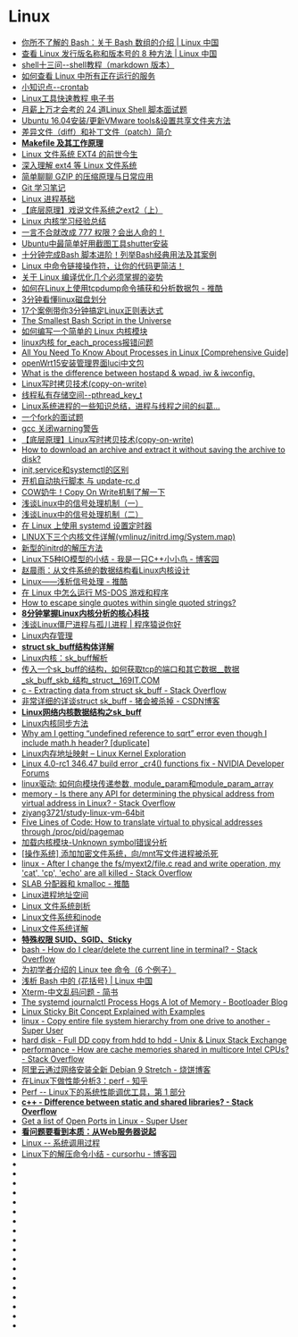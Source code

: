 # Linux

*   [你所不了解的 Bash：关于 Bash 数组的介绍 | Linux 中国](https://mp.weixin.qq.com/s?__biz=MjM5NjQ4MjYwMQ==&mid=2664611625&idx=2&sn=3972c9c37c35feade483a6d217a691af&chksm=bdce846f8ab90d793a14da241cd320e04932320287b95c6c7f4d965f0a96dd9bb567a35c1362&mpshare=1&scene=23&srcid=0715VvYjkiRJyhosbgVaD6bo#rd)
*   [查看 Linux 发行版名称和版本号的 8 种方法 | Linux 中国](https://mp.weixin.qq.com/s?__biz=MjM5NjQ4MjYwMQ==&mid=2664610995&idx=1&sn=41b2af8ee8948a9ed69148a7d1d0c541&chksm=bdce87f58ab90ee38939bda56450c0ce7a3f59e82a99c655bea83b9a833ec86b9704ac3c3ae1&scene=0&ascene=7&devicetype=android-26&version=26060240&nettype=cmnet&abtest_cookie=BAABAAoACwAMAA0ABQA%2Bix4Ad4seAJaMHgBijR4APY4eAAAA&lang=zh_CN&pass_ticket=lsjKFFYwhPwYFJd2s14tuElFIajYhp0%2B2j9cB4nMURB%2BfNstjV18jIrVHLCtPI3z&wx_header=1)
*   [shell十三问--shell教程（markdown 版本）](https://github.com/wzb56/13_questions_of_shell)
*   [如何查看 Linux 中所有正在运行的服务](https://linux.cn/article-9918-1.html)
*   [小知识点--crontab](http://www.cnblogs.com/qiyeboy/p/9464262.html)
*   [Linux工具快速教程 电子书](https://linuxtools-rst.readthedocs.io/zh_CN/latest/index.html)
*   [月薪上万才会考的 24 道Linux Shell 脚本面试题](https://mp.weixin.qq.com/s?__biz=MzI4MDEwNzAzNg==&mid=2649444706&idx=1&sn=e96603a22a104933834b01d5fad13882&chksm=f3a27011c4d5f9074c91bb3f8b76e9a620be2f01b37136b1c8a56cee9c99a53e0d6bc37bb80c&mpshare=1&scene=23&srcid=0803uR0yQxj38XZhmNf0BJwZ#rd)
*   [Ubuntu 16.04安装/更新VMware tools&设置共享文件夹方法](https://blog.csdn.net/wkw1125/article/details/53946371)
*   [差异文件（diff）和补丁文件（patch）简介](https://linux.cn/article-10005-1.html)
*   [**Makefile 及其工作原理**](https://linux.cn/article-10001-1.html?utm_source=tuicool&utm_medium=referral)
*   [Linux 文件系统 EXT4 的前世今生](https://www.oschina.net/translate/introduction-ext4-filesystem)
*   [深入理解 ext4 等 Linux 文件系统](https://mp.weixin.qq.com/s?__biz=MzAxODI5ODMwOA==&mid=2666542848&idx=1&sn=329ba5ea024a6b27600ffe280b52cd02&chksm=80dcf3abb7ab7abdf123388514656dede3dd75725160947f9e06e6ae277971d473f3622b5914&mpshare=1&scene=23&srcid=0914ChLw8NlLioWLgXip38FY#rd)
*   [简单聊聊 GZIP 的压缩原理与日常应用](https://github.com/rccoder/blog/issues/32?utm_source=tuicool&utm_medium=referral)
*   [Git 学习笔记](http://www.ppbibo.info/?p=354)
*   [Linux 进程基础](https://mp.weixin.qq.com/s?__biz=MzAxODI5ODMwOA==&mid=2666542882&idx=2&sn=f8a2ce32d9309425884e477457c4216d&chksm=80dcf389b7ab7a9f38d5a5c03c006e4771838e901b088297f93985a7b2ccbe0bd9dfaae5be11&mpshare=1&scene=23&srcid=09208B1FbTVhkKgAcv3wRas8#rd)
*   [【底层原理】戏说文件系统之ext2（上）](https://mp.weixin.qq.com/s?__biz=MzIwNTc4NTEwOQ==&mid=2247485761&idx=1&sn=65b709f060444db199420e1f6b24d31c&chksm=972ad83ba05d512d0a53001b9a84269a3ddfef13cc7a8eef060735f5ffabb63b9712a1fb8e1e&mpshare=1&scene=23&srcid=0920seDYTZekH7QWpq50AAzF#rd)
*   [Linux 内核学习经验总结](https://mp.weixin.qq.com/s?__biz=MzA3OTgyMDcwNg==&mid=2650635730&idx=1&sn=af05930e99412f34b714f4b29c0ab81c&chksm=87a47f1fb0d3f609a0d2f41a8dac29ccfe6caf4e97b7830e3b7f5f42da2f3c55ab63f789444e&mpshare=1&scene=23&srcid=0920ElJKozobODBwd44oVswv#rd)
*   [一言不合就改成 777 权限？会出人命的！](https://mp.weixin.qq.com/s?__biz=MzAwOTQ4MzY1Nw==&mid=2247486747&idx=1&sn=2d260a3db1b63432f8ddea970abfd181&chksm=9b5fa9fdac2820eb61c13b89c869e6131cfdeae4c403e8db77fc6f5e659129c1eea2de85c012&mpshare=1&scene=23&srcid=0920I5XqiG1Y60KzcncIeB0y#rd)
*   [Ubuntu中最简单好用截图工具shutter安装](https://blog.csdn.net/wd2014610/article/details/72860009)
*   [十分钟完成Bash 脚本进阶！列举Bash经典用法及其案例](https://mp.weixin.qq.com/s?__biz=MzI0MDQ4MTM5NQ==&mid=2247486900&idx=1&sn=49a671a6509a70a8e71fff7ae0d22f2c&chksm=e91b68a8de6ce1be5165b5e81d4e461c7d9267bd79d28646fe44b2c453f773fd49d6f663f2f1&mpshare=1&scene=23&srcid=0920iaG0a3z7xR7LhRFQ56qD#rd)
*   [Linux 中命令链接操作符，让你的代码更简洁！](https://mp.weixin.qq.com/s?__biz=MzA3OTgyMDcwNg==&mid=2650635721&idx=1&sn=c1b1955b76a246ed90b420b8fadd46d1&chksm=87a47f04b0d3f6124c301fbba58cc52aca7f96c638f77ba169af878f6f0cde66c80ab887f4f5&mpshare=1&scene=23&srcid=09260ubcNdJQ2EziLSnqEvyr#rd)
*   [关于 Linux 编译优化几个必须掌握的姿势](https://mp.weixin.qq.com/s/CIYzI6SAWcHWTD6z3PvOuQ?utm_source=tuicool&utm_medium=referral)
*   [如何在Linux上使用tcpdump命令捕获和分析数据包 - 推酷](http://os.51cto.com/art/201809/584122.htm?utm_source=tuicool&utm_medium=referral)
*   [3分钟看懂linux磁盘划分](https://mp.weixin.qq.com/s?__biz=MzI4MDEwNzAzNg==&mid=2649444877&idx=1&sn=62bb9e5612da34dfacb943f0ce6af9bb&chksm=f3a2737ec4d5fa6805a5d2d748c0b906a4c2707dc72361fb9cc4677e88cad7f246d6fbb61f8b&scene=0&ascene=14&devicetype=android-26&version=26060739&nettype=cmnet&abtest_cookie=AwABAAoACwAMAAYAPoseACWXHgAKmB4ANpgeAHeYHgChmB4AAAA%3D&lang=zh_CN&pass_ticket=tqg0vPML%2BTARLJOLY%2Ftw59g6C1%2Bf20Y782OQrJaIhR2lXQpvSa3mHgK6ggoIP0Ak&wx_header=1)
*   [17个案例带你3分钟搞定Linux正则表达式](https://mp.weixin.qq.com/s?__biz=MzI4MDEwNzAzNg==&mid=2649445080&idx=1&sn=16355547d16aadfe6e0856e6918e8056&chksm=f3a273abc4d5fabde136d578ca41990f4c99d83f9b7d3788f01178fd384a4fc5a729b2097c45&mpshare=1&scene=23&srcid=09287O5TcbuBAYdDKng1UP33#rd)
*   [The Smallest Bash Script in the Universe](https://blog.twentytwotabs.com/the-smallest-bash-program-in-the-universe/)
*   [如何编写一个简单的 Linux 内核模块](https://www.oschina.net/translate/writing-a-simple-linux-kernel-module?utm_source=tuicool&utm_medium=referral)
*   [linux内核 for_each_process报错问题](https://blog.csdn.net/zyf2333/article/details/80042893)
*   [All You Need To Know About Processes in Linux [Comprehensive Guide]](https://www.tecmint.com/linux-process-management/)
*   [openWrt15安装管理界面luci中文包](http://blog.sina.com.cn/s/blog_5f66526e0102werg.html)
*   [What is the difference between hostapd & wpad, iw & iwconfig.](https://forum.archive.openwrt.org/viewtopic.php?id=32555)
*   [Linux写时拷贝技术(copy-on-write)](http://www.cnblogs.com/biyeymyhjob/archive/2012/07/20/2601655.html?utm_source=tuicool&utm_medium=referral)
*   [线程私有存储空间--pthread_key_t](https://blog.csdn.net/yusiguyuan/article/details/21785641)
*   [Linux系统进程的一些知识总结，进程与线程之间的纠葛...](http://os.51cto.com/art/201805/575068.htm?utm_source=tuicool&utm_medium=referral)
*   [一个fork的面试题](https://www.cnblogs.com/ittinybird/p/4492098.html)
*   [gcc 关闭warning警告](https://blog.csdn.net/qq_14821541/article/details/54314490)
*   [【底层原理】Linux写时拷贝技术(copy-on-write)](https://mp.weixin.qq.com/s?__biz=MzIwNTc4NTEwOQ==&mid=2247486044&idx=1&sn=0fb6684d56d647a7af8c6903530987ba&chksm=972adb26a05d52303388512d4d6ef25063a2dcec4309e7175148b4da77c3b7db62fff6d7e651&mpshare=1&scene=23&srcid=1023geH04ieRruoV1cdJTXXD#rd)
*   [How to download an archive and extract it without saving the archive to disk?](https://unix.stackexchange.com/questions/85194/how-to-download-an-archive-and-extract-it-without-saving-the-archive-to-disk)
*   [init,service和systemctl的区别](https://blog.csdn.net/lineuman/article/details/52578399)
*   [开机自动执行脚本 与 update-rc.d](https://blog.csdn.net/jiaoyongqing134/article/details/54914808)
*   [COW奶牛！Copy On Write机制了解一下](http://www.cnblogs.com/Java3y/p/9884583.html?utm_source=tuicool&utm_medium=referral)
*   [浅谈Linux中的信号处理机制（一）](https://www.cnblogs.com/ittinybird/p/4777047.html)
*   [浅谈Linux中的信号处理机制（二）](https://www.cnblogs.com/ittinybird/p/4817032.html)
*   [在 Linux 上使用 systemd 设置定时器](https://linux.cn/article-10182-1.html)
*   [LINUX下三个内核文件详解(vmlinuz/initrd.img/System.map)](http://www.path8.net/tn/archives/5304)
*   [新型的initrd的解压方法](https://blog.csdn.net/xiaofeng_yan/article/details/83303544)
*   [Linux下5种IO模型的小结 - 我是一只C++小小鸟 - 博客园](https://www.cnblogs.com/ittinybird/p/4666044.html)
*   [赵晨雨：从文件系统的数据结构看Linux内核设计](https://mp.weixin.qq.com/s/iItbscZ7V6_Kmmtq_KAaHQ?utm_source=tuicool&utm_medium=referral)
*   [Linux——浅析信号处理 - 推酷](http://www.cnblogs.com/tp-16b/p/9011104.html?utm_source=tuicool&utm_medium=referral)
*   [在 Linux 中怎么运行 MS-DOS 游戏和程序](https://linux.cn/article-10226-1.html?utm_source=tuicool&utm_medium=referral)
*   [How to escape single quotes within single quoted strings?](https://stackoverflow.com/questions/1250079/how-to-escape-single-quotes-within-single-quoted-strings)
*   [**8分钟掌握Linux内核分析的核心科技**](https://mp.weixin.qq.com/s?__biz=MzA3OTgyMDcwNg==&mid=2650636169&idx=1&sn=fb76523b0c204aa98a75421ffccd61ce&chksm=87a47d44b0d3f4523c4a3b14ac96292b67f8bac5d0f2a34c862810ae8296e4f8920a44770f21&mpshare=1&scene=23&srcid=120440MnR3jDFkxNdzhZJ2pw#rd)
*   [浅谈Linux僵尸进程与孤儿进程 | 程序猿说你好](https://monkeysayhi.github.io/2018/12/05/%E6%B5%85%E8%B0%88Linux%E5%83%B5%E5%B0%B8%E8%BF%9B%E7%A8%8B%E4%B8%8E%E5%AD%A4%E5%84%BF%E8%BF%9B%E7%A8%8B/?utm_source=tuicool&utm_medium=referral)
*   [Linux内存管理](http://vinllen.com/linuxnei-cun-guan-li/)
*   [**struct sk_buff结构体详解**](https://blog.csdn.net/jrunw/article/details/70597096)
*   [Linux内核：sk_buff解析](https://www.cnblogs.com/tzh36/p/5424564.html)
*   [传入一个sk_buff的结构，如何获取tcp的端口和其它数据__数据_sk_buff_skb_结构_struct__169IT.COM](http://www.169it.com/tech-qa-linux/article-11621262382804727052.html)
*   [c - Extracting data from struct sk_buff - Stack Overflow](https://stackoverflow.com/questions/13664783/extracting-data-from-struct-sk-buff)
*   [非常详细的详谈struct sk_buff - 猪会被杀掉 - CSDN博客](https://blog.csdn.net/zhuhuibeishadiao/article/details/51500720)
*   [**Linux网络内核数据结构之sk_buff**](http://vinllen.com/linuxwang-luo-nei-he-shu-ju-jie-gou-zhi-sk_buff/)
*   [Linux内核同步方法](http://vinllen.com/untitled/)
*   [Why am I getting “undefined reference to sqrt” error even though I include math.h header? [duplicate]](https://stackoverflow.com/questions/10409032/why-am-i-getting-undefined-reference-to-sqrt-error-even-though-i-include-math)
*   [Linux内存地址映射 – Linux Kernel Exploration](http://ilinuxkernel.com/?p=1276)
*   [Linux 4.0-rc1 346.47 build error _cr4() functions fix - NVIDIA Developer Forums](https://devtalk.nvidia.com/default/topic/813458/linux-4-0-rc1-346-47-build-error-_cr4-functions-fix/)
*   [linux驱动: 如何向模块传递参数, module_param和module_param_array](https://www.cnblogs.com/mylinux/p/5670279.html)
*   [memory - Is there any API for determining the physical address from virtual address in Linux? - Stack Overflow](https://stackoverflow.com/questions/5748492/is-there-any-api-for-determining-the-physical-address-from-virtual-address-in-li/45128487#45128487)
*   [ziyang3721/study-linux-vm-64bit](https://github.com/ziyang3721/study-linux-vm-64bit)
*   [Five Lines of Code: How to translate virtual to physical addresses through /proc/pid/pagemap](http://fivelinesofcode.blogspot.com/2014/03/how-to-translate-virtual-to-physical.html)
*   [加载内核模块-Unknown symbol错误分析](https://blog.csdn.net/wuyongpeng0912/article/details/46739233)
*   [[操作系统] 添加加密文件系统，向/mnt写文件进程被杀死](https://blog.csdn.net/ZJU_fish1996/article/details/53898839)
*   [linux - After I change the fs/myext2/file.c read and write operation, my 'cat', 'cp', 'echo' are all killed - Stack Overflow](https://stackoverflow.com/questions/48049016/after-i-change-the-fs-myext2-file-c-read-and-write-operation-my-cat-cp-e)
*   [SLAB 分配器和 kmalloc - 推酷](https://www.tuicool.com/articles/ZveEjej)
*   [Linux进程地址空间](http://vinllen.com/linuxjin-cheng-di-zhi-kong-jian/)
*   [Linux 文件系统剖析](https://www.ibm.com/developerworks/cn/linux/l-linux-filesystem/index.html)
*   [Linux文件系统和inode](https://www.jianshu.com/p/9ef6542ced92)
*   [Linux文件系统详解](https://juejin.im/post/5b8ba9e26fb9a019c372e100)
*   [**特殊权限 SUID、SGID、Sticky**](https://www.cnblogs.com/Q--T/p/7864795.html)
*   [bash - How do I clear/delete the current line in terminal? - Stack Overflow](https://stackoverflow.com/questions/9679776/how-do-i-clear-delete-the-current-line-in-terminal)
*   [为初学者介绍的 Linux tee 命令（6 个例子）](https://linux.cn/article-9435-1.html)
*   [浅析 Bash 中的 {花括号} | Linux 中国](https://mp.weixin.qq.com/s?__biz=MjM5NjQ4MjYwMQ==&mid=2664613691&idx=1&sn=fe69e21ce69c2702000a8cd5d9951aaa&chksm=bdcefc7d8ab9756b693a1416123b050a3351063f15c71060d4e9319be2001df8048764b403bf&mpshare=1&scene=23&srcid=#rd)
*   [Xterm-中文乱码问题 - 简书](https://www.jianshu.com/p/dfb3d784e248)
*   [The systemd journalctl Process Hogs A lot of Memory - Bootloader Blog](https://blog.kylemanna.com/linux/systemd-journalctl-memory-hog/)
*   [Linux Sticky Bit Concept Explained with Examples](https://www.thegeekstuff.com/2013/02/sticky-bit/?utm_source=feedburner)
*   [linux - Copy entire file system hierarchy from one drive to another - Super User](https://superuser.com/questions/307541/copy-entire-file-system-hierarchy-from-one-drive-to-another)
*   [hard disk - Full DD copy from hdd to hdd - Unix & Linux Stack Exchange](https://unix.stackexchange.com/questions/144172/full-dd-copy-from-hdd-to-hdd)
*   [performance - How are cache memories shared in multicore Intel CPUs? - Stack Overflow](https://stackoverflow.com/questions/944966/how-are-cache-memories-shared-in-multicore-intel-cpus)
*   [阿里云通过网络安装全新 Debian 9 Stretch - 烧饼博客](https://sb.sb/blog/install-debian-alibabacloud/)
*   [在Linux下做性能分析3：perf - 知乎](https://zhuanlan.zhihu.com/p/22194920)
*   [Perf -- Linux下的系统性能调优工具，第 1 部分](https://www.ibm.com/developerworks/cn/linux/l-cn-perf1/index.html)
*   [**c++ - Difference between static and shared libraries? - Stack Overflow**](https://stackoverflow.com/questions/2649334/difference-between-static-and-shared-libraries)
*   [Get a list of Open Ports in Linux - Super User](https://superuser.com/questions/529830/get-a-list-of-open-ports-in-linux)
*   [**看问题要看到本质：从Web服务器说起**](https://mp.weixin.qq.com/s?__biz=MzAxOTc0NzExNg==&mid=2665516391&idx=1&sn=6ec003ccf47fb7366ba2d3539f98348e&chksm=80d67524b7a1fc324b8f721589f8793818df8be87e386e00ca071854ddd93946e033b41db68e&mpshare=1&scene=23&srcid=#rd)
*   [Linux -- 系统调用过程](http://zhongmingmao.me/2019/04/20/linux-system-call-process/)
*   [Linux下的解压命令小结 - cursorhu - 博客园](https://www.cnblogs.com/cursorhu/p/5891699.html)
*   []()
*   []()
*   []()
*   []()
*   []()
*   []()
*   []()
*   []()
*   []()
*   []()
*   []()
*   []()
*   []()
*   []()
*   []()
*   []()
*   []()
*   []()


